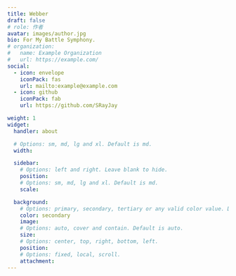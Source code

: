 ```yaml
---
title: Webber
draft: false
# role: 作者
avatar: images/author.jpg
bio: For My Battle Symphony.
# organization:
#   name: Example Organization
#   url: https://example.com/
social:
  - icon: envelope
    iconPack: fas
    url: mailto:example@example.com
  - icon: github
    iconPack: fab
    url: https://github.com/SRayJay

weight: 1
widget:
  handler: about

  # Options: sm, md, lg and xl. Default is md.
  width:

  sidebar:
    # Options: left and right. Leave blank to hide.
    position:
    # Options: sm, md, lg and xl. Default is md.
    scale:

  background:
    # Options: primary, secondary, tertiary or any valid color value. Default is primary.
    color: secondary
    image:
    # Options: auto, cover and contain. Default is auto.
    size:
    # Options: center, top, right, bottom, left.
    position:
    # Options: fixed, local, scroll.
    attachment:
---
```

